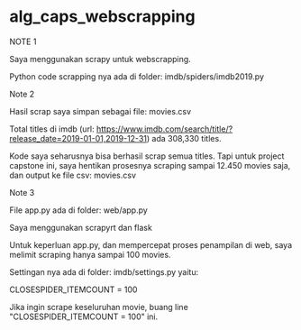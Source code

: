 # alg_caps_webscrapping

NOTE 1

Saya menggunakan scrapy untuk webscrapping.

Python code scrapping nya ada di folder: imdb/spiders/imdb2019.py


Note 2

Hasil scrap saya simpan sebagai file: movies.csv

Total titles di imdb (url: https://www.imdb.com/search/title/?release_date=2019-01-01,2019-12-31) ada 308,330 titles.

Kode saya seharusnya bisa berhasil scrap semua titles. Tapi untuk project capstone ini, saya hentikan prosesnya scraping sampai 12.450 movies saja, dan output ke file csv: movies.csv


Note 3

File app.py ada di folder: web/app.py

Saya menggunakan scrapyrt dan flask

Untuk keperluan app.py, dan mempercepat proses penampilan di web, saya melimit scraping hanya sampai 100 movies.

Settingan nya ada di folder: imdb/settings.py yaitu:

CLOSESPIDER_ITEMCOUNT = 100

Jika ingin scrape keseluruhan movie, buang line "CLOSESPIDER_ITEMCOUNT = 100" ini.
